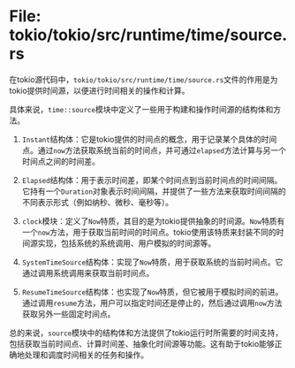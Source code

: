 # File: tokio/tokio/src/runtime/time/source.rs

在tokio源代码中，`tokio/tokio/src/runtime/time/source.rs`文件的作用是为tokio提供时间源，以便进行时间相关的操作和计算。

具体来说，`time::source`模块中定义了一些用于构建和操作时间源的结构体和方法。

1. `Instant`结构体：它是tokio提供的时间点的概念，用于记录某个具体的时间点。通过`now`方法获取系统当前的时间点，并可通过`elapsed`方法计算与另一个时间点之间的时间差。

2. `Elapsed`结构体：用于表示时间差，即某个时间点到当前时间点的时间间隔。它持有一个`Duration`对象表示时间间隔，并提供了一些方法来获取时间间隔的不同表示形式（例如纳秒、微秒、毫秒等）。

3. `clock`模块：定义了`Now`特质，其目的是为tokio提供抽象的时间源。`Now`特质有一个`now`方法，用于获取当前时间的时间点。tokio使用该特质来封装不同的时间源实现，包括系统的系统调用、用户模拟的时间源等。

4. `SystemTimeSource`结构体：实现了`Now`特质，用于获取系统的当前时间点。它通过调用系统调用来获取当前时间点。

5. `ResumeTimeSource`结构体：也实现了`Now`特质，但它被用于模拟时间的前进。通过调用`resume`方法，用户可以指定时间还是停止的，然后通过调用`now`方法获取另外一些固定时间点。

总的来说，`source`模块中的结构体和方法提供了tokio运行时所需要的时间支持，包括获取当前时间点、计算时间差、抽象化时间源等功能。这有助于tokio能够正确地处理和调度时间相关的任务和操作。

